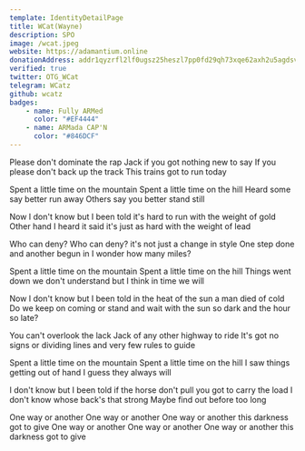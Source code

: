 ```yaml
---
template: IdentityDetailPage
title: WCat(Wayne)
description: SPO
image: /wcat.jpeg
website: https://adamantium.online
donationAddress: addr1qyzrfl2lf0ugsz25heszl7pp0fd29qh73xqe62axh2u5agdsvcnspa6ljktrhpxj2rfjv09xyxppd9lvg0mkzk3cj7gs3qxxwx
verified: true
twitter: OTG_WCat
telegram: WCatz
github: wcatz
badges:
    - name: Fully ARMed
      color: "#EF4444"
    - name: ARMada CAP'N
      color: "#846DCF"
---
```


Please don't dominate the rap Jack
if you got nothing new to say
If you please don't back up the track
This trains got to run today

Spent a little time on the mountain
Spent a little time on the hill
Heard some say better run away
Others say you better stand still

Now I don't know but I been told
it's hard to run with the weight of gold
Other hand I heard it said
it's just as hard with the weight of lead

Who can deny? Who can deny?
it's not just a change in style
One step done and another begun
in I wonder how many miles?

Spent a little time on the mountain
Spent a little time on the hill
Things went down we don't understand
but I think in time we will

Now I don't know but I been told
in the heat of the sun a man died of cold
Do we keep on coming or stand and wait
with the sun so dark and the hour so late?

You can't overlook the lack Jack
of any other highway to ride
It's got no signs or dividing lines
and very few rules to guide

Spent a little time on the mountain
Spent a little time on the hill
I saw things getting out of hand
I guess they always will

I don't know but I been told
if the horse don't pull you got to carry the load
I don't know whose back's that strong
Maybe find out before too long

One way or another
One way or another
One way or another
this darkness got to give
One way or another
One way or another
One way or another
this darkness got to give
